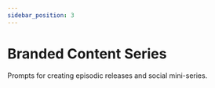 ```yaml
---
sidebar_position: 3
---
```


# Branded Content Series

Prompts for creating episodic releases and social mini-series.
